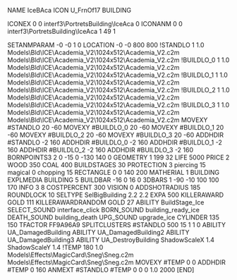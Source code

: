 NAME IceBAca
ICON U_FrnOf17
BUILDING

ICONEX 0 0 interf3\PortretsBuilding\IceAca 0
ICONANM 0 0 interf3\PortretsBuilding\IceAca 1 49 1

SETANMPARAM -0 -0 1 0
LOCATION -0 -0 800 800
!STANDLO      1 1.0 Models\Bld\ICE\Academia_V2\1024x512\Academia_V2.c2m Models\Bld\ICE\Academia_V2\1024x512\Academia_V2.c2m
!BUILDLO_0    1 1.0 Models\Bld\ICE\Academia_V2\1024x512\Academia_V2.c2m Models\Bld\ICE\Academia_V2\1024x512\Academia_V2.c2m
!BUILDLO_1    1 1.0 Models\Bld\ICE\Academia_V2\1024x512\Academia_V2.c2m Models\Bld\ICE\Academia_V2\1024x512\Academia_V2.c2m
!BUILDLO_2    1 1.0 Models\Bld\ICE\Academia_V2\1024x512\Academia_V2.c2m Models\Bld\ICE\Academia_V2\1024x512\Academia_V2.c2m
!BUILDLO_3    1 1.0 Models\Bld\ICE\Academia_V2\1024x512\Academia_V2.c2m Models\Bld\ICE\Academia_V2\1024x512\Academia_V2.c2m
MOVEXY #STANDLO   20 -60
MOVEXY #BUILDLO_0 20 -60
MOVEXY #BUILDLO_1 20 -60
MOVEXY #BUILDLO_2 20 -60
MOVEXY #BUILDLO_3 20 -60
ADDHDIR #STANDLO -2 160
ADDHDIR #BUILDLO_0 -2 160
ADDHDIR #BUILDLO_1 -2 160
ADDHDIR #BUILDLO_2 -2 160
ADDHDIR #BUILDLO_3 -2 160
BORNPOINTS3 2 0 -15 0 -130 140 0
GEOMETRY 1 199 32
LIFE     5000
PRICE 2 WOOD 350 COAL 400 
BUILDSTAGES 30
PROTECTION 3 piercing 15 magical 0 chopping 15
RECTANGLE    0 0 140 200
MATHERIAL 1 BUILDING
EXPLMEDIA BUILDING 5
BUILDBAR    -16 0 16 0
3DBARS 1 -90 -10 100 100 170
INFO 3 8
COSTPERCENT 300
VISION 0
ADDSHOTRADIUS 185
ROUNDLOCK 10
SELTYPE SelBigBuilding 2.2 2.2
EXPA 500
KILLERAWARD             GOLD 111
KILLERAWARDRANDOM       GOLD 27
ABILITY BuildStage_Ice
SELECT_SOUND interface_click
BORN_SOUND building_ready_ice
DEATH_SOUND building_death
UPG_SOUND upgrade_ice
CYLINDER 135 150
TFACTOR FF9A96A9
SPLITCLUSTERS #STANDLO 500 15 1 1 0
ABILITY UA_DamagedBuilding
ABILITY UA_DamagedBuilding2
ABILITY UA_DamagedBuilding3
ABILITY UA_DestroyBuilding
ShadowScaleX 1.4
ShadowScaleY 1.4
!TEMP 180 1.0 Models\Effects\MagicCard\Sneg\Sneg.c2m Models\Effects\MagicCard\Sneg\Sneg.c2m
MOVEXY  #TEMP 0 0
ADDHDIR #TEMP 0 160
ANMEXT #STANDLO #TEMP 0 0 0 1.0 2000
[END]
